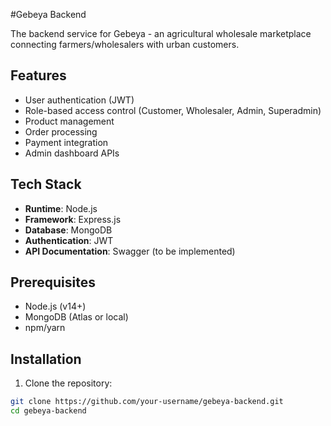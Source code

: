 #Gebeya Backend

The backend service for Gebeya - an agricultural wholesale marketplace connecting farmers/wholesalers with urban customers.

## Features

- User authentication (JWT)
- Role-based access control (Customer, Wholesaler, Admin, Superadmin)
- Product management
- Order processing
- Payment integration
- Admin dashboard APIs

## Tech Stack

- **Runtime**: Node.js
- **Framework**: Express.js
- **Database**: MongoDB
- **Authentication**: JWT
- **API Documentation**: Swagger (to be implemented)

## Prerequisites

- Node.js (v14+)
- MongoDB (Atlas or local)
- npm/yarn

## Installation

1. Clone the repository:
```bash
git clone https://github.com/your-username/gebeya-backend.git
cd gebeya-backend
